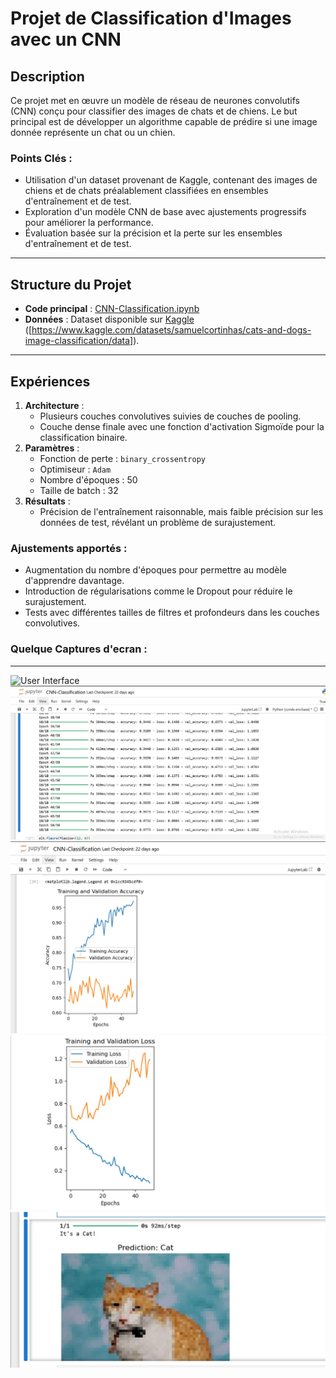 # Projet de Classification d'Images avec un CNN

## Description
Ce projet met en œuvre un modèle de réseau de neurones convolutifs (CNN) conçu pour classifier des images de chats et de chiens. Le but principal est de développer un algorithme capable de prédire si une image donnée représente un chat ou un chien.

### Points Clés :
- Utilisation d'un dataset provenant de Kaggle, contenant des images de chiens et de chats préalablement classifiées en ensembles d'entraînement et de test.
- Exploration d'un modèle CNN de base avec ajustements progressifs pour améliorer la performance.
- Évaluation basée sur la précision et la perte sur les ensembles d'entraînement et de test.

---

## Structure du Projet

- **Code principal** : [CNN-Classification.ipynb](./CNN-Classification.ipynb)  
- **Données** : Dataset disponible sur [Kaggle](#) ([https://www.kaggle.com/datasets/samuelcortinhas/cats-and-dogs-image-classification/data]).  

---

## Expériences
1. **Architecture** :  
   - Plusieurs couches convolutives suivies de couches de pooling.
   - Couche dense finale avec une fonction d'activation Sigmoïde pour la classification binaire.
2. **Paramètres** :
   - Fonction de perte : `binary_crossentropy`  
   - Optimiseur : `Adam`  
   - Nombre d'époques : 50
   - Taille de batch : 32
3. **Résultats** :  
   - Précision de l'entraînement raisonnable, mais faible précision sur les données de test, révélant un problème de surajustement.

### Ajustements apportés :
- Augmentation du nombre d'époques pour permettre au modèle d'apprendre davantage.
- Introduction de régularisations comme le Dropout pour réduire le surajustement.
- Tests avec différentes tailles de filtres et profondeurs dans les couches convolutives.
### Quelque Captures d'ecran : 
---
![User Interface](./CNNarchitecture.jpg)
![User Interface](./training-epochs.jpg)
![User Interface](./plots.jpg)
![User Interface](./lossplotting.jpg)
![User Interface](./prediction.jpg)
